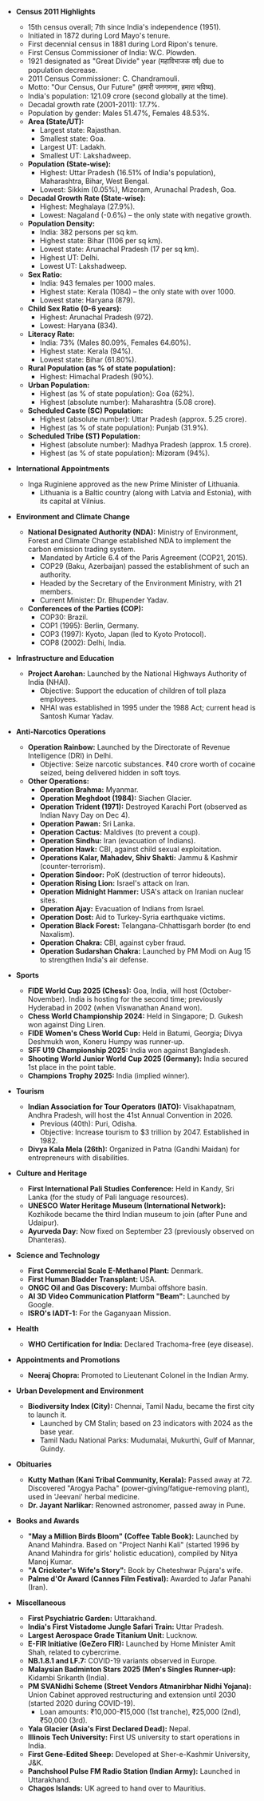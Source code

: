 *   **Census 2011 Highlights**
    *   15th census overall; 7th since India's independence (1951).
    *   Initiated in 1872 during Lord Mayo's tenure.
    *   First decennial census in 1881 during Lord Ripon's tenure.
    *   First Census Commissioner of India: W.C. Plowden.
    *   1921 designated as "Great Divide" year (महाविभाजक वर्ष) due to population decrease.
    *   2011 Census Commissioner: C. Chandramouli.
    *   Motto: "Our Census, Our Future" (हमारी जनगणना, हमारा भविष्य).
    *   India's population: 121.09 crore (second globally at the time).
    *   Decadal growth rate (2001-2011): 17.7%.
    *   Population by gender: Males 51.47%, Females 48.53%.
    *   **Area (State/UT):**
        *   Largest state: Rajasthan.
        *   Smallest state: Goa.
        *   Largest UT: Ladakh.
        *   Smallest UT: Lakshadweep.
    *   **Population (State-wise):**
        *   Highest: Uttar Pradesh (16.51% of India's population), Maharashtra, Bihar, West Bengal.
        *   Lowest: Sikkim (0.05%), Mizoram, Arunachal Pradesh, Goa.
    *   **Decadal Growth Rate (State-wise):**
        *   Highest: Meghalaya (27.9%).
        *   Lowest: Nagaland (-0.6%) – the only state with negative growth.
    *   **Population Density:**
        *   India: 382 persons per sq km.
        *   Highest state: Bihar (1106 per sq km).
        *   Lowest state: Arunachal Pradesh (17 per sq km).
        *   Highest UT: Delhi.
        *   Lowest UT: Lakshadweep.
    *   **Sex Ratio:**
        *   India: 943 females per 1000 males.
        *   Highest state: Kerala (1084) – the only state with over 1000.
        *   Lowest state: Haryana (879).
    *   **Child Sex Ratio (0-6 years):**
        *   Highest: Arunachal Pradesh (972).
        *   Lowest: Haryana (834).
    *   **Literacy Rate:**
        *   India: 73% (Males 80.09%, Females 64.60%).
        *   Highest state: Kerala (94%).
        *   Lowest state: Bihar (61.80%).
    *   **Rural Population (as % of state population):**
        *   Highest: Himachal Pradesh (90%).
    *   **Urban Population:**
        *   Highest (as % of state population): Goa (62%).
        *   Highest (absolute number): Maharashtra (5.08 crore).
    *   **Scheduled Caste (SC) Population:**
        *   Highest (absolute number): Uttar Pradesh (approx. 5.25 crore).
        *   Highest (as % of state population): Punjab (31.9%).
    *   **Scheduled Tribe (ST) Population:**
        *   Highest (absolute number): Madhya Pradesh (approx. 1.5 crore).
        *   Highest (as % of state population): Mizoram (94%).

*   **International Appointments**
    *   Inga Ruginiene approved as the new Prime Minister of Lithuania.
        *   Lithuania is a Baltic country (along with Latvia and Estonia), with its capital at Vilnius.

*   **Environment and Climate Change**
    *   **National Designated Authority (NDA):** Ministry of Environment, Forest and Climate Change established NDA to implement the carbon emission trading system.
        *   Mandated by Article 6.4 of the Paris Agreement (COP21, 2015).
        *   COP29 (Baku, Azerbaijan) passed the establishment of such an authority.
        *   Headed by the Secretary of the Environment Ministry, with 21 members.
        *   Current Minister: Dr. Bhupender Yadav.
    *   **Conferences of the Parties (COP):**
        *   COP30: Brazil.
        *   COP1 (1995): Berlin, Germany.
        *   COP3 (1997): Kyoto, Japan (led to Kyoto Protocol).
        *   COP8 (2002): Delhi, India.

*   **Infrastructure and Education**
    *   **Project Aarohan:** Launched by the National Highways Authority of India (NHAI).
        *   Objective: Support the education of children of toll plaza employees.
        *   NHAI was established in 1995 under the 1988 Act; current head is Santosh Kumar Yadav.

*   **Anti-Narcotics Operations**
    *   **Operation Rainbow:** Launched by the Directorate of Revenue Intelligence (DRI) in Delhi.
        *   Objective: Seize narcotic substances. ₹40 crore worth of cocaine seized, being delivered hidden in soft toys.
    *   **Other Operations:**
        *   **Operation Brahma:** Myanmar.
        *   **Operation Meghdoot (1984):** Siachen Glacier.
        *   **Operation Trident (1971):** Destroyed Karachi Port (observed as Indian Navy Day on Dec 4).
        *   **Operation Pawan:** Sri Lanka.
        *   **Operation Cactus:** Maldives (to prevent a coup).
        *   **Operation Sindhu:** Iran (evacuation of Indians).
        *   **Operation Hawk:** CBI, against child sexual exploitation.
        *   **Operations Kalar, Mahadev, Shiv Shakti:** Jammu & Kashmir (counter-terrorism).
        *   **Operation Sindoor:** PoK (destruction of terror hideouts).
        *   **Operation Rising Lion:** Israel's attack on Iran.
        *   **Operation Midnight Hammer:** USA's attack on Iranian nuclear sites.
        *   **Operation Ajay:** Evacuation of Indians from Israel.
        *   **Operation Dost:** Aid to Turkey-Syria earthquake victims.
        *   **Operation Black Forest:** Telangana-Chhattisgarh border (to end Naxalism).
        *   **Operation Chakra:** CBI, against cyber fraud.
        *   **Operation Sudarshan Chakra:** Launched by PM Modi on Aug 15 to strengthen India's air defense.

*   **Sports**
    *   **FIDE World Cup 2025 (Chess):** Goa, India, will host (October-November). India is hosting for the second time; previously Hyderabad in 2002 (when Viswanathan Anand won).
    *   **Chess World Championship 2024:** Held in Singapore; D. Gukesh won against Ding Liren.
    *   **FIDE Women's Chess World Cup:** Held in Batumi, Georgia; Divya Deshmukh won, Koneru Humpy was runner-up.
    *   **SFF U19 Championship 2025:** India won against Bangladesh.
    *   **Shooting World Junior World Cup 2025 (Germany):** India secured 1st place in the point table.
    *   **Champions Trophy 2025:** India (implied winner).

*   **Tourism**
    *   **Indian Association for Tour Operators (IATO):** Visakhapatnam, Andhra Pradesh, will host the 41st Annual Convention in 2026.
        *   Previous (40th): Puri, Odisha.
        *   Objective: Increase tourism to $3 trillion by 2047. Established in 1982.
    *   **Divya Kala Mela (26th):** Organized in Patna (Gandhi Maidan) for entrepreneurs with disabilities.

*   **Culture and Heritage**
    *   **First International Pali Studies Conference:** Held in Kandy, Sri Lanka (for the study of Pali language resources).
    *   **UNESCO Water Heritage Museum (International Network):** Kozhikode became the third Indian museum to join (after Pune and Udaipur).
    *   **Ayurveda Day:** Now fixed on September 23 (previously observed on Dhanteras).

*   **Science and Technology**
    *   **First Commercial Scale E-Methanol Plant:** Denmark.
    *   **First Human Bladder Transplant:** USA.
    *   **ONGC Oil and Gas Discovery:** Mumbai offshore basin.
    *   **AI 3D Video Communication Platform "Beam":** Launched by Google.
    *   **ISRO's IADT-1:** For the Gaganyaan Mission.

*   **Health**
    *   **WHO Certification for India:** Declared Trachoma-free (eye disease).

*   **Appointments and Promotions**
    *   **Neeraj Chopra:** Promoted to Lieutenant Colonel in the Indian Army.

*   **Urban Development and Environment**
    *   **Biodiversity Index (City):** Chennai, Tamil Nadu, became the first city to launch it.
        *   Launched by CM Stalin; based on 23 indicators with 2024 as the base year.
        *   Tamil Nadu National Parks: Mudumalai, Mukurthi, Gulf of Mannar, Guindy.

*   **Obituaries**
    *   **Kutty Mathan (Kani Tribal Community, Kerala):** Passed away at 72. Discovered "Arogya Pacha" (power-giving/fatigue-removing plant), used in 'Jeevani' herbal medicine.
    *   **Dr. Jayant Narlikar:** Renowned astronomer, passed away in Pune.

*   **Books and Awards**
    *   **"May a Million Birds Bloom" (Coffee Table Book):** Launched by Anand Mahindra. Based on "Project Nanhi Kali" (started 1996 by Anand Mahindra for girls' holistic education), compiled by Nitya Manoj Kumar.
    *   **"A Cricketer's Wife's Story":** Book by Cheteshwar Pujara's wife.
    *   **Palme d'Or Award (Cannes Film Festival):** Awarded to Jafar Panahi (Iran).

*   **Miscellaneous**
    *   **First Psychiatric Garden:** Uttarakhand.
    *   **India's First Vistadome Jungle Safari Train:** Uttar Pradesh.
    *   **Largest Aerospace Grade Titanium Unit:** Lucknow.
    *   **E-FIR Initiative (GeZero FIR):** Launched by Home Minister Amit Shah, related to cybercrime.
    *   **NB.1.8.1 and LF.7:** COVID-19 variants observed in Europe.
    *   **Malaysian Badminton Stars 2025 (Men's Singles Runner-up):** Kidambi Srikanth (India).
    *   **PM SVANidhi Scheme (Street Vendors Atmanirbhar Nidhi Yojana):** Union Cabinet approved restructuring and extension until 2030 (started 2020 during COVID-19).
        *   Loan amounts: ₹10,000-₹15,000 (1st tranche), ₹25,000 (2nd), ₹50,000 (3rd).
    *   **Yala Glacier (Asia's First Declared Dead):** Nepal.
    *   **Illinois Tech University:** First US university to start operations in India.
    *   **First Gene-Edited Sheep:** Developed at Sher-e-Kashmir University, J&K.
    *   **Panchshool Pulse FM Radio Station (Indian Army):** Launched in Uttarakhand.
    *   **Chagos Islands:** UK agreed to hand over to Mauritius.